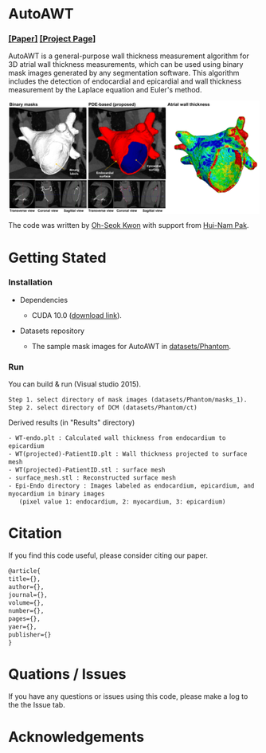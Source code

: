 # AutoAWT

### [[Paper]](link) [[Project Page]](https://github.com/ohseokkwon/AutoAWT/)<br>

AutoAWT is a general-purpose wall thickness measurement algorithm for 3D atrial wall thickness measurements, which can be used using binary mask images generated by any segmentation software. This algorithm includes the detection of endocardial and epicardial and wall thickness measurement by the Laplace equation and Euler's method.

<img src="doc/img/AutoAWT_overview.png" align="center" width="750px"> <br>

The code was written by [Oh-Seok Kwon](link) with support from [Hui-Nam Pak]().

# Getting Stated

### Installation
- Dependencies
  - CUDA 10.0 ([download link](https://developer.nvidia.com/cuda-10.0-download-archive)).

- Datasets repository
  - The sample mask images for AutoAWT in [datasets/Phantom](/datasets/Phantom).

### Run
You can build & run (Visual studio 2015).
```
Step 1. select directory of mask images (datasets/Phantom/masks_1).
Step 2. select directory of DCM (datasets/Phantom/ct)
```

Derived results (in "Results" directory)
```
- WT-endo.plt : Calculated wall thickness from endocardium to epicardium
- WT(projected)-PatientID.plt : Wall thickness projected to surface mesh
- WT(projected)-PatientID.stl : surface mesh
- surface_mesh.stl : Reconstructed surface mesh
- Epi-Endo directory : Images labeled as endocardium, epicardium, and myocardium in binary images
   (pixel value 1: endocardium, 2: myocardium, 3: epicardium)
```

# Citation
If you find this code useful, please consider citing our paper.
```
@article{
title={},
author={},
journal={},
volume={},
number={},
pages={},
yaer={},
publisher={}
}
```

# Quations / Issues
If you have any questions or issues using this code, please make a log to the the Issue tab.

# Acknowledgements
